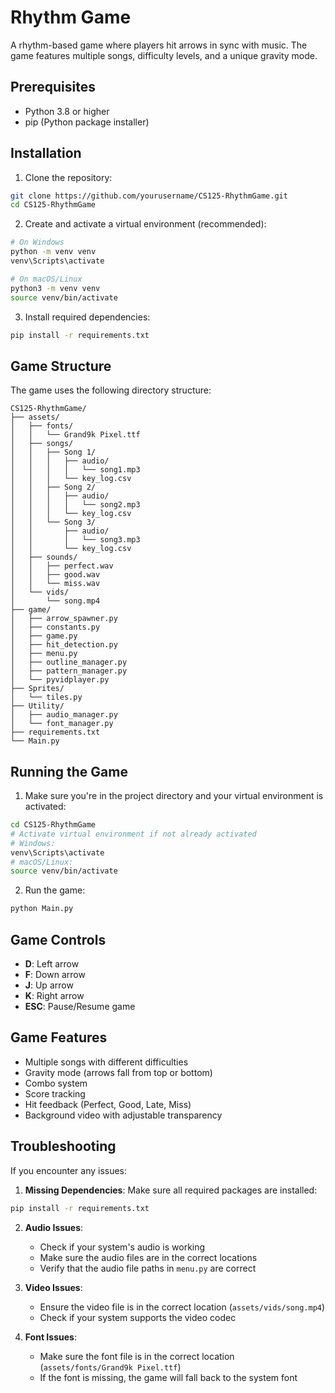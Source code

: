 # Rhythm Game

A rhythm-based game where players hit arrows in sync with music. The game features multiple songs, difficulty levels, and a unique gravity mode.

## Prerequisites

- Python 3.8 or higher
- pip (Python package installer)

## Installation

1. Clone the repository:
```bash
git clone https://github.com/yourusername/CS125-RhythmGame.git
cd CS125-RhythmGame
```

2. Create and activate a virtual environment (recommended):
```bash
# On Windows
python -m venv venv
venv\Scripts\activate

# On macOS/Linux
python3 -m venv venv
source venv/bin/activate
```

3. Install required dependencies:
```bash
pip install -r requirements.txt
```

## Game Structure

The game uses the following directory structure:
```
CS125-RhythmGame/
├── assets/
│   ├── fonts/
│   │   └── Grand9k Pixel.ttf
│   ├── songs/
│   │   ├── Song 1/
│   │   │   ├── audio/
│   │   │   │   └── song1.mp3
│   │   │   └── key_log.csv
│   │   ├── Song 2/
│   │   │   ├── audio/
│   │   │   │   └── song2.mp3
│   │   │   └── key_log.csv
│   │   └── Song 3/
│   │       ├── audio/
│   │       │   └── song3.mp3
│   │       └── key_log.csv
│   ├── sounds/
│   │   ├── perfect.wav
│   │   ├── good.wav
│   │   └── miss.wav
│   └── vids/
│       └── song.mp4
├── game/
│   ├── arrow_spawner.py
│   ├── constants.py
│   ├── game.py
│   ├── hit_detection.py
│   ├── menu.py
│   ├── outline_manager.py
│   ├── pattern_manager.py
│   └── pyvidplayer.py
├── Sprites/
│   └── tiles.py
├── Utility/
│   ├── audio_manager.py
│   └── font_manager.py
├── requirements.txt
└── Main.py
```

## Running the Game

1. Make sure you're in the project directory and your virtual environment is activated:
```bash
cd CS125-RhythmGame
# Activate virtual environment if not already activated
# Windows:
venv\Scripts\activate
# macOS/Linux:
source venv/bin/activate
```

2. Run the game:
```bash
python Main.py
```

## Game Controls

- **D**: Left arrow
- **F**: Down arrow
- **J**: Up arrow
- **K**: Right arrow
- **ESC**: Pause/Resume game

## Game Features

- Multiple songs with different difficulties
- Gravity mode (arrows fall from top or bottom)
- Combo system
- Score tracking
- Hit feedback (Perfect, Good, Late, Miss)
- Background video with adjustable transparency

## Troubleshooting

If you encounter any issues:

1. **Missing Dependencies**: Make sure all required packages are installed:
```bash
pip install -r requirements.txt
```

2. **Audio Issues**: 
   - Check if your system's audio is working
   - Make sure the audio files are in the correct locations
   - Verify that the audio file paths in `menu.py` are correct

3. **Video Issues**:
   - Ensure the video file is in the correct location (`assets/vids/song.mp4`)
   - Check if your system supports the video codec

4. **Font Issues**:
   - Make sure the font file is in the correct location (`assets/fonts/Grand9k Pixel.ttf`)
   - If the font is missing, the game will fall back to the system font
